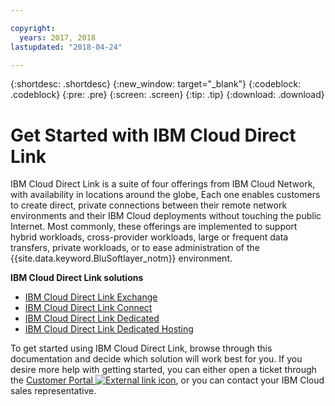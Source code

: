 ```yaml
---

copyright:
  years: 2017, 2018
lastupdated: "2018-04-24"

---
```


{:shortdesc: .shortdesc}
{:new_window: target="_blank"}
{:codeblock: .codeblock}
{:pre: .pre}
{:screen: .screen}
{:tip: .tip}
{:download: .download}

# Get Started with IBM Cloud Direct Link

IBM Cloud Direct Link is a suite of four offerings from IBM Cloud Network, with availability in locations around the globe, Each one enables customers to create direct, private connections between their remote network environments and their IBM Cloud deployments without touching the public Internet. Most commonly, these offerings are implemented to support hybrid workloads, cross-provider workloads, large or frequent data transfers, private workloads, or to ease administration of the {{site.data.keyword.BluSoftlayer_notm}} environment.

**IBM Cloud Direct Link solutions**

 * [IBM Cloud Direct Link Exchange](about.html#the-direct-link-cloud-exchange-solution)
 * [IBM Cloud Direct Link Connect](about.html#the-direct-link-connect-solution)
 * [IBM Cloud Direct Link Dedicated](about.html#the-direct-link-dedicated-solution)
 * [IBM Cloud Direct Link Dedicated Hosting](about.html#the-direct-dedicated-hosting-solution)

To get started using IBM Cloud Direct Link, browse through this documentation and decide which solution will work best for you. If you desire more help with getting started, you can either open a ticket through the [Customer Portal ![External link icon](../../icons/launch-glyph.svg "External link icon")](https://control.softlayer.com/), or you can contact your IBM Cloud sales representative.
